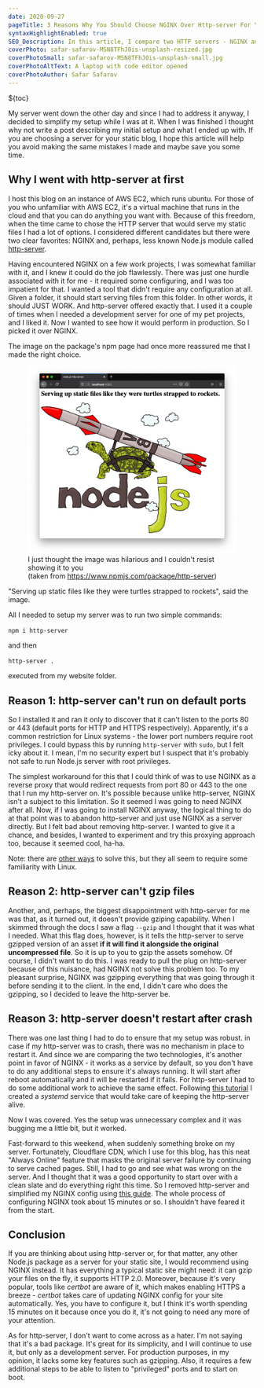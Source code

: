 ```yaml
---
date: 2020-09-27
pageTitle: 3 Reasons Why You Should Choose NGINX Over Http-server For Your Static Site
syntaxHighlightEnabled: true
SEO_Description: In this article, I compare two HTTP servers - NGINX and http-server - after getting hands-on practical experience with both technologies during the development of this blog.
coverPhoto: safar-safarov-MSN8TFhJ0is-unsplash-resized.jpg
coverPhotoSmall: safar-safarov-MSN8TFhJ0is-unsplash-small.jpg
coverPhotoAltText: A laptop with code editor opened
coverPhotoAuthor: Safar Safarov
---
```


${toc}

My server went down the other day and since I had to address it anyway, I decided to simplify my setup while I was at it. When I was finished I thought why not write a post describing my initial setup and what I ended up with. If you are choosing a server for your static blog, I hope this article will help you avoid making the same mistakes I made and maybe save you some time.

## Why I went with http-server at first

I host this blog on an instance of AWS EC2, which runs ubuntu. For those of you who unfamiliar with AWS EC2, it's a virtual machine that runs in the cloud and that you can do anything you want with. Because of this freedom, when the time came to chose the HTTP server that would serve my static files I had a lot of options. I considered different candidates but there were two clear favorites: NGINX and, perhaps, less known Node.js module called [http-server](https://www.npmjs.com/package/http-server).

Having encountered NGINX on a few work projects, I was somewhat familiar with it, and I knew it could do the job flawlessly. There was just one hurdle associated with it for me - it required some configuring, and I was too impatient for that. I wanted a tool that didn't require any configuration at all. Given a folder, it should start serving files from this folder. In other words, it should JUST WORK. And http-server offered exactly that. I used it a couple of times when I needed a development server for one of my pet projects, and I liked it. Now I wanted to see how it would perform in production. So I picked it over NGINX. 

The image on the package's npm page had once more reassured me that I made the right choice.

<figure>
    <img src="/assets/images/http-server.png" alt="An image of a turtle strapped to a rocket, which has 'v8' on its side. Underneath it all is a word 'Node.js'" />
    <span class="image-caption">I just thought the image was hilarious and I couldn't resist showing it to you <br/>(taken from <a href="https://www.npmjs.com/package/http-server">https://www.npmjs.com/package/http-server</a>)</span>
</figure>

"Serving up static files like they were turtles strapped to rockets", said the image.

All I needed to setup my server was to run two simple commands:

`npm i http-server`

and then

`http-server .` 

executed from my website folder.

## Reason 1: http-server can't run on default ports
So I installed it and ran it only to discover that it can't listen to the ports 80 or 443 (default ports for HTTP and HTTPS respectively). Apparently, it's a common restriction for Linux systems - the lower port numbers require root privileges. I could bypass this by running `http-server` with `sudo`, but I felt icky about it. I mean, I'm no security expert but I suspect that it's probably not safe to run Node.js server with root privileges.

The simplest workaround for this that I could think of was to use NGINX as a reverse proxy that would redirect requests from port 80 or 443 to the one that I run my http-server on. It's possible because unlike http-server, NGINX isn't a subject to this limitation. So it seemed I was going to need NGINX after all. Now, if I was going to install NGINX anyway, the logical thing to do at that point was to abandon http-server and just use NGINX as a server directly. But I felt bad about removing http-server. I wanted to give it a chance, and besides, I wanted to experiment and try this proxying approach too, because it seemed cool, ha-ha.

Note: there are [other ways](https://stackoverflow.com/questions/413807/is-there-a-way-for-non-root-processes-to-bind-to-privileged-ports-on-linux) to solve this, but they all seem to require some familiarity with Linux.

## Reason 2: http-server can't gzip files
Another, and, perhaps, the biggest disappointment with http-server for me was that, as it turned out, it doesn't provide gziping capability. When I skimmed through the docs I saw a flag `--gzip` and I thought that it was what I needed. What this flag does, however, is it tells the http-server to serve gzipped version of an asset **if it will find it alongside the original uncompressed file**. So it is up to you to gzip the assets somehow. Of course, I didn't want to do this. I was ready to pull the plug on http-server because of this nuisance, had NGINX not solve this problem too. To my pleasant surprise, NGINX was gzipping everything that was going through it before sending it to the client. In the end, I didn't care who does the gzipping, so I decided to leave the http-server be.

## Reason 3: http-server doesn't restart after crash
There was one last thing I had to do to ensure that my setup was robust. in case if my http-server was to crash, there was no mechanism in place to restart it. And since we are comparing the two technologies, it's another point in favor of NGINX - it works as a service by default, so you don't have to do any additional steps to ensure it's always running. It will start after reboot automatically and it will be restarted if it fails. For http-server I had to do some additional work to achieve the same effect.
Following [this tutorial](https://rollout.io/blog/running-node-js-linux-systemd/) I created a *systemd* service that would take care of keeping the http-server alive. 

Now I was covered. Yes the setup was unnecessary complex and it was bugging me a little bit, but it worked.

Fast-forward to this weekend, when suddenly something broke on my server. Fortunately, Cloudflare CDN, which I use for this blog, has this neat "Always Online" feature that masks the original server failure by continuing to serve cached pages. Still, I had to go and see what was wrong on the server. And I thought that it was a good opportunity to start over with a clean slate and do everything right this time. So I removed http-server and simplified my NGINX config using [this guide](https://medium.com/@jasonrigden/how-to-host-a-static-website-with-nginx-8b2dd0c5b301). The whole process of configuring NGINX took about 15 minutes or so. I shouldn't have feared it from the start.

## Conclusion
If you are thinking about using http-server or, for that matter, any other Node.js package as a server for your static site, I would recommend using NGINX instead. It has everything a typical static site might need: it can gzip your files on the fly, it supports HTTP 2.0. Moreover, because it's very popular, tools like *certbot* are aware of it, which makes enabling HTTPS a breeze - *certbot* takes care of updating NGINX config for your site automatically. Yes, you have to configure it, but I think it's worth spending 15 minutes on it because once you do it, it's not going to need any more of your attention.

As for http-server, I don't want to come across as a hater. I'm not saying that it's a bad package. It's great for its simplicity, and I will continue to use it, but only as a development server. For production purposes, in my opinion, it lacks some key features such as gzipping. Also, it requires a few additional steps to be able to listen to "privileged" ports and to start on boot. 

